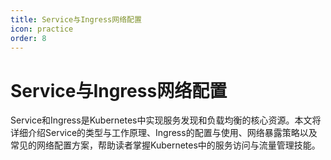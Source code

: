 ```yaml
---
title: Service与Ingress网络配置
icon: practice
order: 8
---
```


# Service与Ingress网络配置

Service和Ingress是Kubernetes中实现服务发现和负载均衡的核心资源。本文将详细介绍Service的类型与工作原理、Ingress的配置与使用、网络暴露策略以及常见的网络配置方案，帮助读者掌握Kubernetes中的服务访问与流量管理技能。

